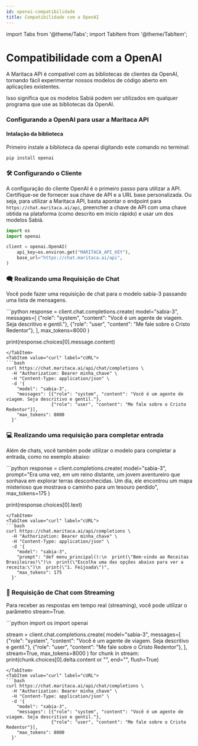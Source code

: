 ```yaml
---
id: openai-compatibilidade
title: Compatibilidade com a OpenAI
---
```


import Tabs from '@theme/Tabs';
import TabItem from '@theme/TabItem';

# Compatibilidade com a OpenAI 

A Maritaca API é compatível com as bibliotecas de clientes da OpenAI, tornando fácil experimentar nossos modelos de código aberto em aplicações existentes.

Isso significa que os modelos Sabiá podem ser utilizados em qualquer programa que use as bibliotecas da OpenAI.

### **Configurando a OpenAI para usar a Maritaca API**

#### Intalação da biblioteca

Primeiro instale a biblioteca da openai digitando este comando no terminal: 

```bash
pip install openai
```

### 🛠️ Configurando o Cliente
A configuração do cliente OpenAI é o primeiro passo para utilizar a API. Certifique-se de fornecer sua chave de API e a URL base personalizada. Ou seja, para utilizar a Maritaca API, basta apontar o endpoint para `https://chat.maritaca.ai/api`, preencher a chave de API com uma chave obtida na plataforma (como descrito em início rápido) e usar um dos modelos Sabiá.
```python
import os
import openai

client = openai.OpenAI(
    api_key=os.environ.get("MARITACA_API_KEY"),
    base_url="https://chat.maritaca.ai/api",
)
```


### 🗨️ Realizando uma Requisição de Chat

Você pode fazer uma requisição de chat para o modelo sabia-3 passando uma lista de mensagens.

<Tabs>
<TabItem value="python" label="Python" default>
```python
response = client.chat.completions.create(
  model="sabia-3",
  messages=[
    {"role": "system", "content": "Você é um agente de viagem. Seja descritivo e gentil."},
    {"role": "user", "content": "Me fale sobre o Cristo Redentor"},
  ],
  max_tokens=8000
)

print(response.choices[0].message.content)
```
</TabItem>
<TabItem value="curl" label="cURL">
```bash
curl https://chat.maritaca.ai/api/chat/completions \
  -H "Authorization: Bearer minha_chave" \
  -H "Content-Type: application/json" \
  -d '{
    "model": "sabia-3",
    "messages": [{"role": "system", "content": "Você é um agente de viagem. Seja descritivo e gentil."},
                 {"role": "user", "content": "Me fale sobre o Cristo Redentor"}],
    "max_tokens": 8000
  }'
```
</TabItem>
</Tabs>

### 💻 Realizando uma requisição para completar entrada
Além de chats, você também pode utilizar o modelo para completar a entrada, como no exemplo abaixo:

<Tabs>
<TabItem value="python" label="Python" default>
```python
response = client.completions.create(
  model="sabia-3",
  prompt="Era uma vez, em um reino distante, um jovem aventureiro que sonhava em explorar terras desconhecidas. Um dia, ele encontrou um mapa misterioso que mostrava o caminho para um tesouro perdido",
  max_tokens=175
)

print(response.choices[0].text)
```
</TabItem>
<TabItem value="curl" label="cURL">
```bash
curl https://chat.maritaca.ai/api/completions \
  -H "Authorization: Bearer minha_chave" \
  -H "Content-Type: application/json" \
  -d '{
    "model": "sabia-3",
    "prompt": "def menu_principal():\n  print(\"Bem-vindo ao Receitas Brasileiras!\")\n  print(\"Escolha uma das opções abaixo para ver a receita:\")\n  print(\"1. Feijoada\")",
    "max_tokens": 175
  }'
```
</TabItem>
</Tabs>

### 🔄 Requisição de Chat com Streaming

Para receber as respostas em tempo real (streaming), você pode utilizar o parâmetro stream=True.

<Tabs>
<TabItem value="python" label="Python" default>
```python
import os
import openai

stream = client.chat.completions.create(
  model="sabia-3",
  messages=[
    {"role": "system", "content": "Você é um agente de viagem. Seja descritivo e gentil."},
    {"role": "user", "content": "Me fale sobre o Cristo Redentor"},
  ],
  stream=True,
  max_tokens=8000
)
for chunk in stream:
  print(chunk.choices[0].delta.content or "", end="", flush=True)
```
</TabItem>
<TabItem value="curl" label="cURL">
```bash
curl https://chat.maritaca.ai/api/chat/completions \
  -H "Authorization: Bearer minha_chave" \
  -H "Content-Type: application/json" \
  -d '{
    "model": "sabia-3",
    "messages": [{"role": "system", "content": "Você é um agente de viagem. Seja descritivo e gentil."},
                 {"role": "user", "content": "Me fale sobre o Cristo Redentor"}],
    "max_tokens": 8000
  }'
```
</TabItem>
</Tabs>
